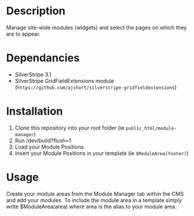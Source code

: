 Description
===========

Manage site-wide modules (widgets) and select the pages on which they are to appear.


Dependancies
============

* SilverStripe 3.1
* SilverStripe GridFieldExtensions module (`https://github.com/ajshort/silverstripe-gridfieldextensions`)

Installation
============

1. Clone this repository into your root folder (ie `public_html/module-manager`)
2. Run /dev/build?flush=1
3. Load your Module Positions
4. Insert your Module Positions in your template (ie `$ModuleArea(footer)`)


Usage
=====

Create your module areas from the Module Manager tab within the CMS and add your modules. To include the module area in a template simply write $ModuleArea(area) where area is the alias to your module area.